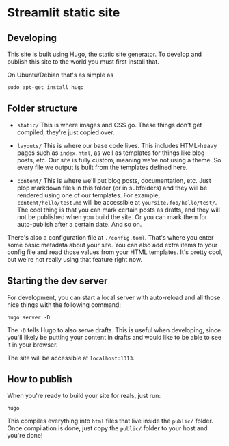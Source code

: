 # Streamlit static site

## Developing

This site is built using Hugo, the static site generator. To develop and publish
this site to the world you must first install that.

On Ubuntu/Debian that's as simple as

```
sudo apt-get install hugo
```


## Folder structure

* `static/`
This is where images and CSS go. These things don't get compiled, they're just
copied over.

* `layouts/`
This is where our base code lives. This includes HTML-heavy pages such as
`index.html`, as well as templates for things like blog posts, etc.
Our site is fully custom, meaning we're not using a theme. So every file we
output is built from the templates defined here.


* `content/`
This is where we'll put blog posts, documentation, etc. Just plop markdown files
in this folder (or in subfolders) and they will be rendered using one of our
templates. For example, `content/hello/test.md` will be accessible at
`yoursite.foo/hello/test/`.
The cool thing is that you can mark certain posts as drafts, and they will not
be published when you build the site. Or you can mark them for auto-publish
after a certain date. And so on.

There's also a configuration file at `./config.toml`. That's where you enter
some basic metadata about your site. You can also add extra items to your config
file and read those values from your HTML templates. It's pretty cool, but we're
not really using that feature right now.


## Starting the dev server

For development, you can start a local server with auto-reload and all those
nice things with the following command:

```
hugo server -D
```

The `-D` tells Hugo to also serve drafts. This is useful when developing, since
you'll likely be putting your content in drafts and would like to be able to see
it in your browser.

The site will be accessible at `localhost:1313`.


## How to publish

When you're ready to build your site for reals, just run:

```
hugo
```

This compiles everything into `html` files that live inside the `public/`
folder. Once compilation is done, just copy the `public/` folder to your host
and you're done!
